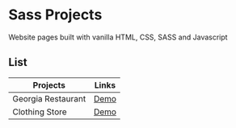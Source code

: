 # Sass Projects

Website pages built with vanilla HTML, CSS, SASS and Javascript

## List

| Projects                                    | Links                                                                                                                         |
| -----------------------------------         | ----------------------------------------------------------------------------------------------------------------              |
| Georgia Restaurant                          | [Demo](https://sass-projects-git-master.mahesh-yadav.vercel.app/georgia-restaurant/index.html)                                |
| Clothing Store                              | [Demo](https://sass-projects-git-master.mahesh-yadav.vercel.app/clothing-store/index.html)                                    |
